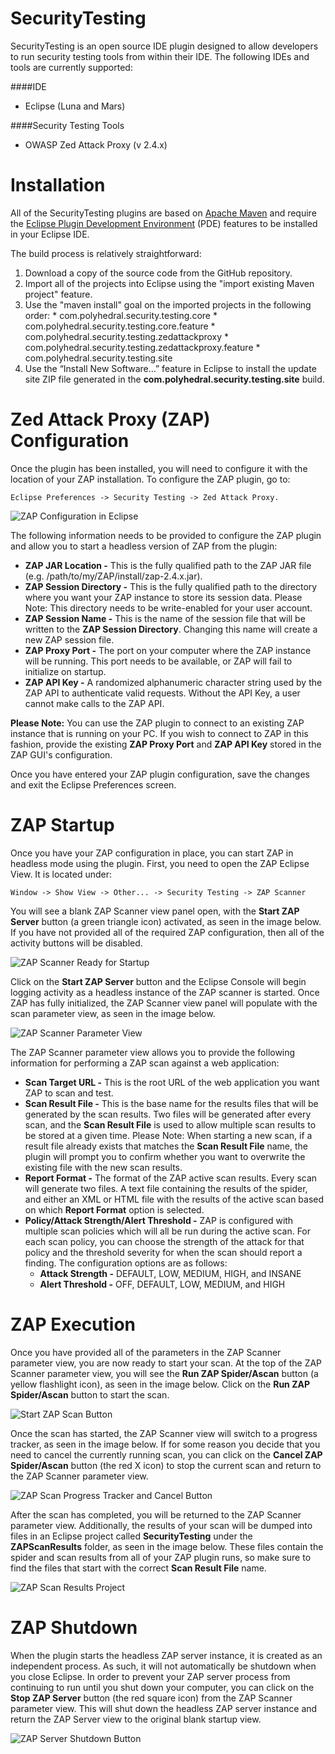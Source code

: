 # SecurityTesting #

SecurityTesting is an open source IDE plugin designed to allow developers to run security testing tools from within their IDE.  The following IDEs and tools are currently supported:

####IDE

  * Eclipse (Luna and Mars)

####Security Testing Tools

  * OWASP Zed Attack Proxy (v 2.4.x)

# Installation #

All of the SecurityTesting plugins are based on [Apache Maven](https://maven.apache.org) and require the [Eclipse Plugin Development Environment](http://www.eclipse.org/pde/) (PDE) features to be installed in your Eclipse IDE.

The build process is relatively straightforward:

  1. Download a copy of the source code from the GitHub repository.
  2. Import all of the projects into Eclipse using the "import existing Maven project" feature.
  3. Use the "maven install" goal on the imported projects in the following order:
    * com.polyhedral.security.testing.core
    * com.polyhedral.security.testing.core.feature
    * com.polyhedral.security.testing.zedattackproxy
    * com.polyhedral.security.testing.zedattackproxy.feature
    * com.polyhedral.security.testing.site
  4. Use the “Install New Software…” feature in Eclipse to install the update site ZIP file generated in the **com.polyhedral.security.testing.site** build.

# Zed Attack Proxy (ZAP) Configuration #
Once the plugin has been installed, you will need to configure it with the location of your ZAP installation.  To configure the ZAP plugin, go to:
```
Eclipse Preferences -> Security Testing -> Zed Attack Proxy.  
```

![ZAP Configuration in Eclipse](https://raw.githubusercontent.com/polyhedraltech/SecurityTesting/master/images/ZAPConfiguration.png)

The following information needs to be provided to configure the ZAP plugin and allow you to start a headless version of ZAP from the plugin:

  * **ZAP JAR Location -** This is the fully qualified path to the ZAP JAR file (e.g. /path/to/my/ZAP/install/zap-2.4.x.jar).
  * **ZAP Session Directory -** This is the fully qualified path to the directory where you want your ZAP instance to store its session data.  Please Note: This directory needs to be write-enabled for your user account.
  * **ZAP Session Name -** This is the name of the session file that will be written to the **ZAP Session Directory**.  Changing this name will create a new ZAP session file.
  * **ZAP Proxy Port -** The port on your computer where the ZAP instance will be running.  This port needs to be available, or ZAP will fail to initialize on startup.
  * **ZAP API Key -** A randomized alphanumeric character string used by the ZAP API to authenticate valid requests.  Without the API Key, a user cannot make calls to the ZAP API.
  
**Please Note:** You can use the ZAP plugin to connect to an existing ZAP instance that is running on your PC.  If you wish to connect to ZAP in this fashion, provide the existing **ZAP Proxy Port** and **ZAP API Key** stored in the ZAP GUI's configuration.

Once you have entered your ZAP plugin configuration, save the changes and exit the Eclipse Preferences screen.

# ZAP Startup #

Once you have your ZAP configuration in place, you can start ZAP in headless mode using the plugin.  First, you need to open the ZAP Eclipse View.  It is located under: 
```
Window -> Show View -> Other... -> Security Testing -> ZAP Scanner
```
You will see a blank ZAP Scanner view panel open, with the **Start ZAP Server** button (a green triangle icon) activated, as seen in the image below.  If you have not provided all of the required ZAP configuration, then all of the activity buttons will be disabled.

![ZAP Scanner Ready for Startup](https://raw.githubusercontent.com/polyhedraltech/SecurityTesting/master/images/StartZAPIcon.png)

Click on the **Start ZAP Server** button and the Eclipse Console will begin logging activity as a headless instance of the ZAP scanner is started.  Once ZAP has fully initialized, the ZAP Scanner view panel will populate with the scan parameter view, as seen in the image below.

![ZAP Scanner Parameter View](https://raw.githubusercontent.com/polyhedraltech/SecurityTesting/master/images/ZAPScanSettings.png)

The ZAP Scanner parameter view allows you to provide the following information for performing a ZAP scan against a web application:

  * **Scan Target URL -** This is the root URL of the web application you want ZAP to scan and test.
  * **Scan Result File -** This is the base name for the results files that will be generated by the scan results.  Two files will be generated after every scan, and the **Scan Result File** is used to allow multiple scan results to be stored at a given time.  Please Note: When starting a new scan, if a result file already exists that matches the **Scan Result File** name, the plugin will prompt you to confirm whether you want to overwrite the existing file with the new scan results.
  * **Report Format -** The format of the ZAP active scan results.  Every scan will generate two files.  A text file containing the results of the spider, and either an XML or HTML file with the results of the active scan based on which **Report Format** option is selected.
  * **Policy/Attack Strength/Alert Threshold -** ZAP is configured with multiple scan policies which will all be run during the active scan.  For each scan policy, you can choose the strength of the attack for that policy and the threshold severity for when the scan should report a finding.  The configuration options are as follows:
    * **Attack Strength -** DEFAULT, LOW, MEDIUM, HIGH, and INSANE
    * **Alert Threshold -** OFF, DEFAULT, LOW, MEDIUM, and HIGH
    
# ZAP Execution #
Once you have provided all of the parameters in the ZAP Scanner parameter view, you are now ready to start your scan.  At the top of the ZAP Scanner parameter view, you will see the **Run ZAP Spider/Ascan** button (a yellow flashlight icon), as seen in the image below.  Click on the **Run ZAP Spider/Ascan** button to start the scan.

![Start ZAP Scan Button](https://raw.githubusercontent.com/polyhedraltech/SecurityTesting/master/images/ZAPScanSettings-StartScanButton.png)

Once the scan has started, the ZAP Scanner view will switch to a progress tracker, as seen in the image below.  If for some reason you decide that you need to cancel the currently running scan, you can click on the **Cancel ZAP Spider/Ascan** button (the red X icon) to stop the current scan and return to the ZAP Scanner parameter view.

![ZAP Scan Progress Tracker and Cancel Button](https://raw.githubusercontent.com/polyhedraltech/SecurityTesting/master/images/ZAPScanProgress.png)

After the scan has completed, you will be returned to the ZAP Scanner parameter view.  Additionally, the results of your scan will be dumped into files in an Eclipse project called **SecurityTesting** under the **ZAPScanResults** folder, as seen in the image below.  These files contain the spider and scan results from all of your ZAP plugin runs, so make sure to find the files that start with the correct **Scan Result File** name.

![ZAP Scan Results Project](https://raw.githubusercontent.com/polyhedraltech/SecurityTesting/master/images/ZAPScanResults.png)

# ZAP Shutdown #
When the plugin starts the headless ZAP server instance, it is created as an independent process.  As such, it will not automatically be shutdown when you close Eclipse.  In order to prevent your ZAP server process from continuing to run until you shut down your computer, you can click on the **Stop ZAP Server** button (the red square icon) from the ZAP Scanner parameter view.  This will shut down the headless ZAP server instance and return the ZAP Server view to the original blank startup view.

![ZAP Server Shutdown Button](https://raw.githubusercontent.com/polyhedraltech/SecurityTesting/master/images/ZAPScanSettings-StopZAPButton.png)
